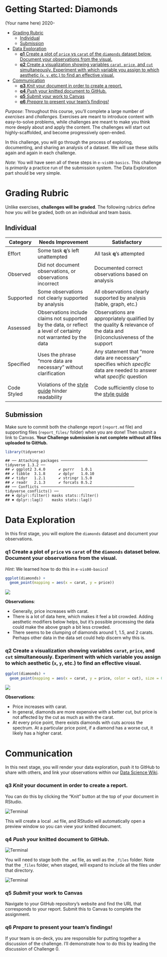 Getting Started: Diamonds
================
(Your name here)
2020-

- <a href="#grading-rubric" id="toc-grading-rubric">Grading Rubric</a>
  - <a href="#individual" id="toc-individual">Individual</a>
  - <a href="#submission" id="toc-submission">Submission</a>
- <a href="#data-exploration" id="toc-data-exploration">Data
  Exploration</a>
  - <a
    href="#q1-create-a-plot-of-price-vs-carat-of-the-diamonds-dataset-below-document-your-observations-from-the-visual"
    id="toc-q1-create-a-plot-of-price-vs-carat-of-the-diamonds-dataset-below-document-your-observations-from-the-visual"><strong>q1</strong>
    Create a plot of <code>price</code> vs <code>carat</code> of the
    <code>diamonds</code> dataset below. Document your observations from the
    visual.</a>
  - <a
    href="#q2-create-a-visualization-showing-variables-carat-price-and-cut-simultaneously-experiment-with-which-variable-you-assign-to-which-aesthetic-x-y-etc-to-find-an-effective-visual"
    id="toc-q2-create-a-visualization-showing-variables-carat-price-and-cut-simultaneously-experiment-with-which-variable-you-assign-to-which-aesthetic-x-y-etc-to-find-an-effective-visual"><strong>q2</strong>
    Create a visualization showing variables <code>carat</code>,
    <code>price</code>, and <code>cut</code> simultaneously. Experiment with
    which variable you assign to which aesthetic (<code>x</code>,
    <code>y</code>, etc.) to find an effective visual.</a>
- <a href="#communication" id="toc-communication">Communication</a>
  - <a href="#q3-knit-your-document-in-order-to-create-a-report"
    id="toc-q3-knit-your-document-in-order-to-create-a-report"><strong>q3</strong>
    <em>Knit</em> your document in order to create a report.</a>
  - <a href="#q4-push-your-knitted-document-to-github"
    id="toc-q4-push-your-knitted-document-to-github"><strong>q4</strong>
    <em>Push</em> your knitted document to GitHub.</a>
  - <a href="#q5-submit-your-work-to-canvas"
    id="toc-q5-submit-your-work-to-canvas"><strong>q5</strong>
    <em>Submit</em> your work to Canvas</a>
  - <a href="#q6-prepare-to-present-your-teams-findings"
    id="toc-q6-prepare-to-present-your-teams-findings"><strong>q6</strong>
    <em>Prepare</em> to present your team’s findings!</a>

*Purpose*: Throughout this course, you’ll complete a large number of
*exercises* and *challenges*. Exercises are meant to introduce content
with easy-to-solve problems, while challenges are meant to make you
think more deeply about and apply the content. The challenges will start
out highly-scaffolded, and become progressively open-ended.

In this challenge, you will go through the process of exploring,
documenting, and sharing an analysis of a dataset. We will use these
skills again and again in each challenge.

*Note*: You will have seen all of these steps in `e-vis00-basics`. This
challenge is *primarily* a practice run of the submission system. The
Data Exploration part should be very simple.

<!-- include-rubric -->

# Grading Rubric

<!-- -------------------------------------------------- -->

Unlike exercises, **challenges will be graded**. The following rubrics
define how you will be graded, both on an individual and team basis.

## Individual

<!-- ------------------------- -->

| Category    | Needs Improvement                                                                                                | Satisfactory                                                                                                               |
|-------------|------------------------------------------------------------------------------------------------------------------|----------------------------------------------------------------------------------------------------------------------------|
| Effort      | Some task **q**’s left unattempted                                                                               | All task **q**’s attempted                                                                                                 |
| Observed    | Did not document observations, or observations incorrect                                                         | Documented correct observations based on analysis                                                                          |
| Supported   | Some observations not clearly supported by analysis                                                              | All observations clearly supported by analysis (table, graph, etc.)                                                        |
| Assessed    | Observations include claims not supported by the data, or reflect a level of certainty not warranted by the data | Observations are appropriately qualified by the quality & relevance of the data and (in)conclusiveness of the support      |
| Specified   | Uses the phrase “more data are necessary” without clarification                                                  | Any statement that “more data are necessary” specifies which *specific* data are needed to answer what *specific* question |
| Code Styled | Violations of the [style guide](https://style.tidyverse.org/) hinder readability                                 | Code sufficiently close to the [style guide](https://style.tidyverse.org/)                                                 |

## Submission

<!-- ------------------------- -->

Make sure to commit both the challenge report (`report.md` file) and
supporting files (`report_files/` folder) when you are done! Then submit
a link to Canvas. **Your Challenge submission is not complete without
all files uploaded to GitHub.**

``` r
library(tidyverse)
```

    ## ── Attaching packages ─────────────────────────────────────── tidyverse 1.3.2 ──
    ## ✔ ggplot2 3.4.0      ✔ purrr   1.0.1 
    ## ✔ tibble  3.1.8      ✔ dplyr   1.0.10
    ## ✔ tidyr   1.2.1      ✔ stringr 1.5.0 
    ## ✔ readr   2.1.3      ✔ forcats 0.5.2 
    ## ── Conflicts ────────────────────────────────────────── tidyverse_conflicts() ──
    ## ✖ dplyr::filter() masks stats::filter()
    ## ✖ dplyr::lag()    masks stats::lag()

# Data Exploration

<!-- -------------------------------------------------- -->

In this first stage, you will explore the `diamonds` dataset and
document your observations.

### **q1** Create a plot of `price` vs `carat` of the `diamonds` dataset below. Document your observations from the visual.

*Hint*: We learned how to do this in `e-vis00-basics`!

``` r
ggplot(diamonds) +
  geom_point(mapping = aes(x = carat, y = price))
```

![](c00-diamonds-assignment_files/figure-gfm/q1-task-1.png)<!-- -->

**Observations**:

- Generally, price increases with carat.
- There is a lot of data here, which makes it feel a bit crowded. Adding
  aesthetic modifiers below helps, but it’s possible processing the data
  could make the above graph a bit less crowded.
- There seems to be clumping of diamonds around 1, 1.5, and 2 carats.
  Perhaps other data in the data set could help discern why this is.

### **q2** Create a visualization showing variables `carat`, `price`, and `cut` simultaneously. Experiment with which variable you assign to which aesthetic (`x`, `y`, etc.) to find an effective visual.

``` r
ggplot(diamonds) +
  geom_point(mapping = aes(x = carat, y = price, color = cut), size = 0.9)
```

![](c00-diamonds-assignment_files/figure-gfm/q2-task-1.png)<!-- -->

**Observations**:

- Price increases with carat.
- In general, diamonds are more expensive with a better cut, but price
  is not affected by the cut as much as with the carat.
- At every price point, there exists diamonds with cuts across the
  spectrum. At a particular price point, if a diamond has a worse cut,
  it likely has a higher carat.

# Communication

<!-- -------------------------------------------------- -->

In this next stage, you will render your data exploration, push it to
GitHub to share with others, and link your observations within our [Data
Science
Wiki](https://olin-data-science.fandom.com/wiki/Olin_Data_Science_Wiki).

### **q3** *Knit* your document in order to create a report.

You can do this by clicking the “Knit” button at the top of your
document in RStudio.

![Terminal](./images/c00-knit.png)

This will create a local `.md` file, and RStudio will automatically open
a preview window so you can view your knitted document.

### **q4** *Push* your knitted document to GitHub.

![Terminal](./images/c00-unstaged.png)

You will need to stage both the `.md` file, as well as the `_files`
folder. Note that the `_files` folder, when staged, will expand to
include all the files under that directory.

![Terminal](./images/c00-staged.png)

### **q5** *Submit* your work to Canvas

Navigate to your GitHub repository’s website and find the URL that
corresponds to your report. Submit this to Canvas to complete the
assignment.

### **q6** *Prepare* to present your team’s findings!

If your team is on-deck, you are responsible for putting together a
discussion of the challenge. I’ll demonstrate how to do this by leading
the discussion of Challenge 0.
